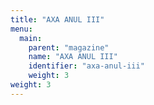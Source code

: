 ```yaml
---
title: "AXA ANUL III"
menu:
  main:
    parent: "magazine"
    name: "AXA ANUL III"
    identifier: "axa-anul-iii"
    weight: 3
weight: 3
---
```

